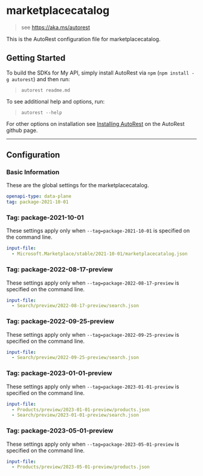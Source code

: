 # marketplacecatalog

> see https://aka.ms/autorest

This is the AutoRest configuration file for marketplacecatalog.

## Getting Started

To build the SDKs for My API, simply install AutoRest via `npm` (`npm install -g autorest`) and then run:

> `autorest readme.md`

To see additional help and options, run:

> `autorest --help`

For other options on installation see [Installing AutoRest](https://aka.ms/autorest/install) on the AutoRest github page.

---

## Configuration

### Basic Information

These are the global settings for the marketplacecatalog.

```yaml
openapi-type: data-plane
tag: package-2021-10-01
```

### Tag: package-2021-10-01

These settings apply only when `--tag=package-2021-10-01` is specified on the command line.

```yaml $(tag) == 'package-2021-10-01'
input-file:
  - Microsoft.Marketplace/stable/2021-10-01/marketplacecatalog.json
```

### Tag: package-2022-08-17-preview

These settings apply only when `--tag=package-2022-08-17-preview` is specified on the command line.

```yaml $(tag) == 'package-2022-08-17-preview'
input-file:
  - Search/preview/2022-08-17-preview/search.json
```  

### Tag: package-2022-09-25-preview

These settings apply only when `--tag=package-2022-09-25-preview` is specified on the command line.

```yaml $(tag) == 'package-2022-09-25-preview'
input-file:
  - Search/preview/2022-09-25-preview/search.json
 ```

### Tag: package-2023-01-01-preview

These settings apply only when `--tag=package-2023-01-01-preview` is specified on the command line.

```yaml $(tag) == 'package-2023-01-01-preview'
input-file:
  - Products/preview/2023-01-01-preview/products.json
  - Search/preview/2023-01-01-preview/search.json
 ```
 
 ### Tag: package-2023-05-01-preview

These settings apply only when `--tag=package-2023-05-01-preview` is specified on the command line.

```yaml $(tag) == 'package-2023-05-01-preview'
input-file:
  - Products/preview/2023-05-01-preview/products.json
```
